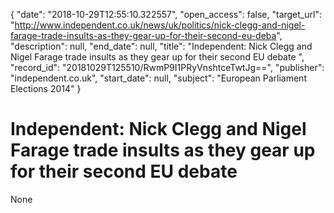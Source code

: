 {
  "date": "2018-10-29T12:55:10.322557", 
  "open_access": false, 
  "target_url": "http://www.independent.co.uk/news/uk/politics/nick-clegg-and-nigel-farage-trade-insults-as-they-gear-up-for-their-second-eu-deba", 
  "description": null, 
  "end_date": null, 
  "title": "Independent:  Nick Clegg and Nigel Farage trade insults as they gear up for their second EU debate ", 
  "record_id": "20181029T125510/RwmP9I1PRyVnshtceTwtJg==", 
  "publisher": "independent.co.uk", 
  "start_date": null, 
  "subject": "European Parliament Elections 2014"
}

# Independent:  Nick Clegg and Nigel Farage trade insults as they gear up for their second EU debate 

None